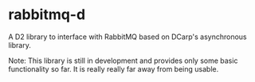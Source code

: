 # rabbitmq-d
A D2 library to interface with RabbitMQ based on DCarp's asynchronous library.

Note: This library is still in development and provides only some basic functionality so far.
It is really really far away from being usable.
